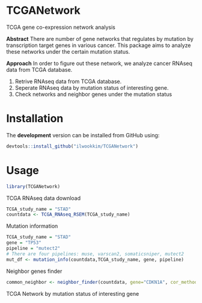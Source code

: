 # **TCGANetwork**
TCGA gene co-expression network analysis

**Abstract**
There are number of gene networks that regulates by mutation by transcription target genes in various cancer. This package aims to analyze these networks under the certain mutation status.

**Approach**
In order to figure out these network, we analyze cancer RNAseq data from TCGA database. 
  1. Retrive RNAseq data from TCGA database.
  1. Seperate RNAseq data by mutation status of interesting gene.
  1. Check networks and neighbor genes under the mutation status

# Installation

The **development** version can be installed from GitHub using:

``` r
devtools::install_github("ilwookkim/TCGANetwork")
```

# Usage

``` r
library(TCGANetwork)
```

TCGA RNAseq data download

``` r
TCGA_study_name = "STAD"
countdata <- TCGA_RNAseq_RSEM(TCGA_study_name)
```

Mutation information

``` r
TCGA_study_name = "STAD"
gene = "TP53"
pipeline = "mutect2"
# There are four pipelines: muse, varscan2, somaticsniper, mutect2
mut_df <- mutation_info(countdata,TCGA_study_name, gene, pipeline)
```

Neighbor genes finder

``` r
common_neighbor <- neighbor_finder(countdata, gene="CDKN1A", cor_method = "spearman", cor.cut.off=.39, weight.cut.off=.2)
```

TCGA Network by mutation status of interesting gene

``` r

```
